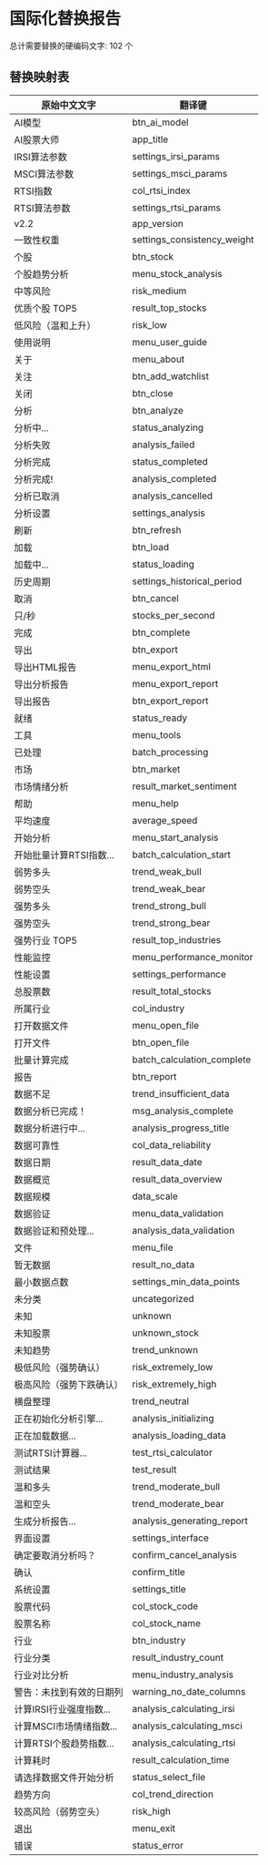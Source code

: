 # 国际化替换报告

总计需要替换的硬编码文字: 102 个

## 替换映射表

| 原始中文文字 | 翻译键 |
|-------------|--------|
| AI模型 | btn_ai_model |
| AI股票大师 | app_title |
| IRSI算法参数 | settings_irsi_params |
| MSCI算法参数 | settings_msci_params |
| RTSI指数 | col_rtsi_index |
| RTSI算法参数 | settings_rtsi_params |
| v2.2 | app_version |
| 一致性权重 | settings_consistency_weight |
| 个股 | btn_stock |
| 个股趋势分析 | menu_stock_analysis |
| 中等风险 | risk_medium |
| 优质个股 TOP5 | result_top_stocks |
| 低风险（温和上升） | risk_low |
| 使用说明 | menu_user_guide |
| 关于 | menu_about |
| 关注 | btn_add_watchlist |
| 关闭 | btn_close |
| 分析 | btn_analyze |
| 分析中... | status_analyzing |
| 分析失败 | analysis_failed |
| 分析完成 | status_completed |
| 分析完成! | analysis_completed |
| 分析已取消 | analysis_cancelled |
| 分析设置 | settings_analysis |
| 刷新 | btn_refresh |
| 加载 | btn_load |
| 加载中... | status_loading |
| 历史周期 | settings_historical_period |
| 取消 | btn_cancel |
| 只/秒 | stocks_per_second |
| 完成 | btn_complete |
| 导出 | btn_export |
| 导出HTML报告 | menu_export_html |
| 导出分析报告 | menu_export_report |
| 导出报告 | btn_export_report |
| 就绪 | status_ready |
| 工具 | menu_tools |
| 已处理 | batch_processing |
| 市场 | btn_market |
| 市场情绪分析 | result_market_sentiment |
| 帮助 | menu_help |
| 平均速度 | average_speed |
| 开始分析 | menu_start_analysis |
| 开始批量计算RTSI指数... | batch_calculation_start |
| 弱势多头 | trend_weak_bull |
| 弱势空头 | trend_weak_bear |
| 强势多头 | trend_strong_bull |
| 强势空头 | trend_strong_bear |
| 强势行业 TOP5 | result_top_industries |
| 性能监控 | menu_performance_monitor |
| 性能设置 | settings_performance |
| 总股票数 | result_total_stocks |
| 所属行业 | col_industry |
| 打开数据文件 | menu_open_file |
| 打开文件 | btn_open_file |
| 批量计算完成 | batch_calculation_complete |
| 报告 | btn_report |
| 数据不足 | trend_insufficient_data |
| 数据分析已完成！ | msg_analysis_complete |
| 数据分析进行中... | analysis_progress_title |
| 数据可靠性 | col_data_reliability |
| 数据日期 | result_data_date |
| 数据概览 | result_data_overview |
| 数据规模 | data_scale |
| 数据验证 | menu_data_validation |
| 数据验证和预处理... | analysis_data_validation |
| 文件 | menu_file |
| 暂无数据 | result_no_data |
| 最小数据点数 | settings_min_data_points |
| 未分类 | uncategorized |
| 未知 | unknown |
| 未知股票 | unknown_stock |
| 未知趋势 | trend_unknown |
| 极低风险（强势确认） | risk_extremely_low |
| 极高风险（强势下跌确认） | risk_extremely_high |
| 横盘整理 | trend_neutral |
| 正在初始化分析引擎... | analysis_initializing |
| 正在加载数据... | analysis_loading_data |
| 测试RTSI计算器... | test_rtsi_calculator |
| 测试结果 | test_result |
| 温和多头 | trend_moderate_bull |
| 温和空头 | trend_moderate_bear |
| 生成分析报告... | analysis_generating_report |
| 界面设置 | settings_interface |
| 确定要取消分析吗？ | confirm_cancel_analysis |
| 确认 | confirm_title |
| 系统设置 | settings_title |
| 股票代码 | col_stock_code |
| 股票名称 | col_stock_name |
| 行业 | btn_industry |
| 行业分类 | result_industry_count |
| 行业对比分析 | menu_industry_analysis |
| 警告：未找到有效的日期列 | warning_no_date_columns |
| 计算IRSI行业强度指数... | analysis_calculating_irsi |
| 计算MSCI市场情绪指数... | analysis_calculating_msci |
| 计算RTSI个股趋势指数... | analysis_calculating_rtsi |
| 计算耗时 | result_calculation_time |
| 请选择数据文件开始分析 | status_select_file |
| 趋势方向 | col_trend_direction |
| 较高风险（弱势空头） | risk_high |
| 退出 | menu_exit |
| 错误 | status_error |
